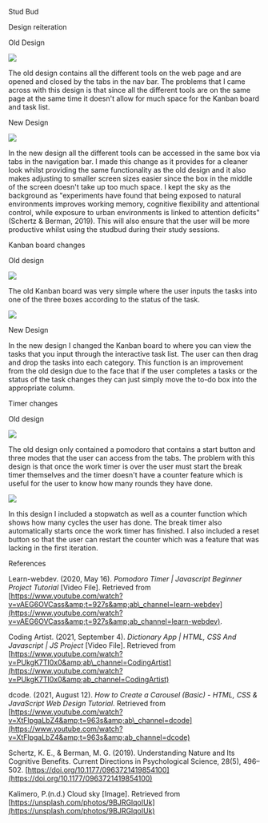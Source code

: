 Stud Bud

Design reiteration

Old Design

![](public/images/old-design1.png)

The old design contains all the different tools on the web page and are opened and closed by the tabs in the nav bar. The problems that I came across with this design is that since all the different tools are on the same page at the same time it doesn&#39;t allow for much space for the Kanban board and task list.

New Design

![](public/images/New-design.png)

In the new design all the different tools can be accessed in the same box via tabs in the navigation bar. I made this change as it provides for a cleaner look whilst providing the same functionality as the old design and it also makes adjusting to smaller screen sizes easier since the box in the middle of the screen doesn&#39;t take up too much space. I kept the sky as the background as &quot;experiments have found that being exposed to natural environments improves working memory, cognitive flexibility and attentional control, while exposure to urban environments is linked to attention deficits&quot; (Schertz &amp; Berman, 2019). This will also ensure that the user will be more productive whilst using the studbud during their study sessions.

Kanban board changes

Old design

![](public/images/kanban-old.png)

The old Kanban board was very simple where the user inputs the tasks into one of the three boxes according to the status of the task.

![](public/images/kanban-new.png)

New Design

In the new design I changed the Kanban board to where you can view the tasks that you input through the interactive task list. The user can then drag and drop the tasks into each category. This function is an improvement from the old design due to the face that if the user completes a tasks or the status of the task changes they can just simply move the to-do box into the appropriate column.

Timer changes

Old design

![](public/images/timer-old.png)

The old design only contained a pomodoro that contains a start button and three modes that the user can access from the tabs. The problem with this design is that once the work timer is over the user must start the break timer themselves and the timer doesn&#39;t have a counter feature which is useful for the user to know how many rounds they have done.

![](public/images/timer-new.png)

In this design I included a stopwatch as well as a counter function which shows how many cycles the user has done. The break timer also automatically starts once the work timer has finished. I also included a reset button so that the user can restart the counter which was a feature that was lacking in the first iteration.

References

Learn-webdev. (2020, May 16). _Pomodoro Timer | Javascript Beginner Project Tutorial_ [Video File]. Retrieved from [https://www.youtube.com/watch?v=vAEG6OVCass&amp;t=927s&amp;ab\_channel=learn-webdev](https://www.youtube.com/watch?v=vAEG6OVCass&amp;t=927s&amp;ab_channel=learn-webdev).

Coding Artist. (2021, September 4). _Dictionary App | HTML, CSS And Javascript | JS Project_ [Video File]. Retrieved from [https://www.youtube.com/watch?v=PUkgK7TI0x0&amp;ab\_channel=CodingArtist](https://www.youtube.com/watch?v=PUkgK7TI0x0&amp;ab_channel=CodingArtist)

dcode. (2021, August 12). _How to Create a Carousel (Basic) - HTML, CSS &amp; JavaScript Web Design Tutorial_. Retrieved from [https://www.youtube.com/watch?v=XtFlpgaLbZ4&amp;t=963s&amp;ab\_channel=dcode](https://www.youtube.com/watch?v=XtFlpgaLbZ4&amp;t=963s&amp;ab_channel=dcode)

Schertz, K. E., &amp; Berman, M. G. (2019). Understanding Nature and Its Cognitive Benefits. Current Directions in Psychological Science, 28(5), 496–502. [https://doi.org/10.1177/0963721419854100](https://doi.org/10.1177/0963721419854100)

Kalimero, P.(n.d.) Cloud sky [Image]. Retrieved from [https://unsplash.com/photos/9BJRGlqoIUk](https://unsplash.com/photos/9BJRGlqoIUk)
